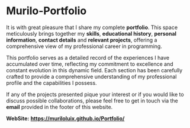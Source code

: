 # Murilo-Portfolio
 
 It is with great pleasure that I share my complete **portfolio**. This space meticulously brings together my **skills**, **educational history**, **personal information**, **contact details** and **relevant projects**, offering a comprehensive view of my professional career in programming.
 
 This portfolio serves as a detailed record of the experiences I have accumulated over time, reflecting my commitment to excellence and constant evolution in this dynamic field. Each section has been carefully crafted to provide a comprehensive understanding of my professional profile and the capabilities I possess.
 
 If any of the projects presented pique your interest or if you would like to discuss possible collaborations, please feel free to get in touch via the **email** provided in the footer of this website.

 **WebSite:** **https://muriloluix.github.io/Portfolio/**
